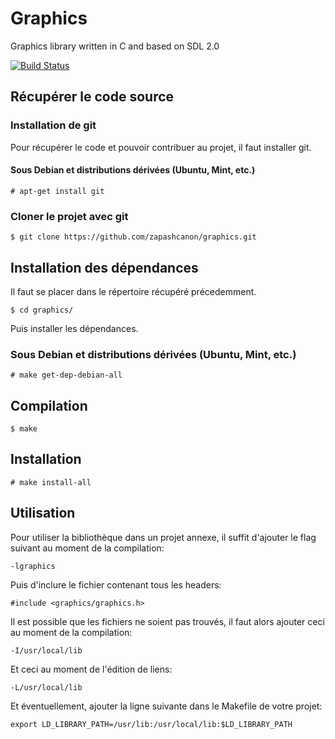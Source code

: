 # Graphics

Graphics library written in C and based on SDL 2.0

[![Build Status](https://travis-ci.org/zapashcanon/graphics.png?branch=master)](https://travis-ci.org/zapashcanon/graphics)

## Récupérer le code source

### Installation de git

Pour récupérer le code et pouvoir contribuer au projet, il faut installer git.

#### Sous Debian et distributions dérivées (Ubuntu, Mint, etc.)

    # apt-get install git

### Cloner le projet avec git

    $ git clone https://github.com/zapashcanon/graphics.git

## Installation des dépendances

Il faut se placer dans le répertoire récupéré précedemment.

    $ cd graphics/

Puis installer les dépendances.

### Sous Debian et distributions dérivées (Ubuntu, Mint, etc.)

    # make get-dep-debian-all

## Compilation

    $ make

## Installation

    # make install-all

## Utilisation

Pour utiliser la bibliothèque dans un projet annexe, il suffit d'ajouter le flag suivant au moment de la compilation:

    -lgraphics

Puis d'inclure le fichier contenant tous les headers:

    #include <graphics/graphics.h>

Il est possible que les fichiers ne soient pas trouvés, il faut alors ajouter ceci au moment de la compilation:

    -I/usr/local/lib

Et ceci au moment de l'édition de liens:

    -L/usr/local/lib

Et éventuellement, ajouter la ligne suivante dans le Makefile de votre projet:

    export LD_LIBRARY_PATH=/usr/lib:/usr/local/lib:$LD_LIBRARY_PATH
